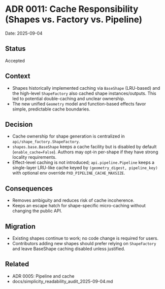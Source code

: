 # ADR 0011: Cache Responsibility (Shapes vs. Factory vs. Pipeline)

Date: 2025-09-04

## Status
Accepted

## Context
- Shapes historically implemented caching via `BaseShape` (LRU-based) and the high-level `ShapeFactory` also cached shape instances/outputs. This led to potential double-caching and unclear ownership.
- The new unified `Geometry` model and function-based effects favor simple, predictable cache boundaries.

## Decision
- Cache ownership for shape generation is centralized in `api/shape_factory.ShapeFactory`.
- `shapes.base.BaseShape` keeps a cache facility but is disabled by default (`enable_cache=False`). Authors may opt-in per-shape if they have strong locality requirements.
- Effect-level caching is not introduced; `api.pipeline.Pipeline` keeps a single-layer LRU-like cache keyed by `(geometry_digest, pipeline_key)` with optional env override `PXD_PIPELINE_CACHE_MAXSIZE`.

## Consequences
- Removes ambiguity and reduces risk of cache incoherence.
- Keeps an escape hatch for shape-specific micro-caching without changing the public API.

## Migration
- Existing shapes continue to work; no code change is required for users.
- Contributors adding new shapes should prefer relying on `ShapeFactory` and leave BaseShape caching disabled unless justified.

## Related
- ADR 0005: Pipeline and cache
- docs/simplicity_readability_audit_2025-09-04.md
